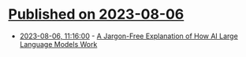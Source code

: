 # [Published on 2023-08-06](index.md)

* [2023-08-06, 11:16:00](https://soylentnews.org/article.pl?sid=23/08/05/1718249&from=rss) - [A Jargon-Free Explanation of How AI Large Language Models Work](https://soylentnews.org/article.pl?sid=23/08/05/1718249&from=rss)
